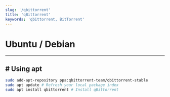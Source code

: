```yaml
---
slug: '/qbittorrent'
title: 'qBittorrent'
keywords: 'qbittorrent, BitTorrent'
---
```


# Ubuntu / Debian

---

## # Using apt

```bash
sudo add-apt-repository ppa:qbittorrent-team/qbittorrent-stable
sudo apt update # Refresh your local package index
sudo apt install qbittorrent # Install qBittorrent
```
